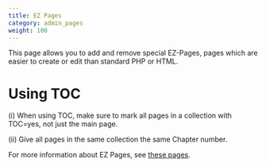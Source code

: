```yaml
---
title: EZ Pages
category: admin_pages
weight: 100
---
```

This page allows you to add and remove special EZ-Pages, pages which are easier to create or edit than standard PHP or HTML.

# Using TOC
(i) When using TOC, make sure to mark all pages in a collection with TOC=yes, not just the main page.

(ii) Give all pages in the same collection the same Chapter number.


For more information about EZ Pages, see [these pages](/user/ezpages). 

